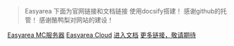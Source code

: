 
> Easyarea
  >下面为官网链接和文档链接
  >使用docsify搭建！
  >感谢github的托管！
  >感谢酪鸭梨对网站的建设！

[Easyarea MC服务器](http://www.easyareamc.cn)
[Easyarea Cloud](http://www.easyareacloud.com)
[进入文档](http://site.easyareamc.cn/easyarea)
[更多链接，敬请期待]()
